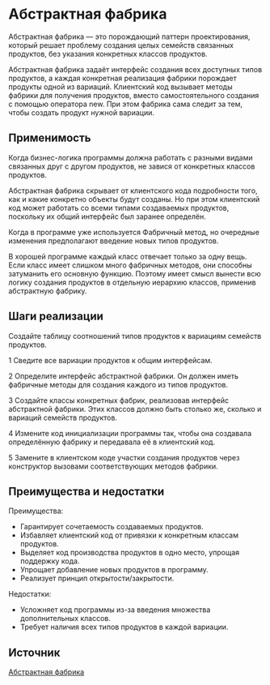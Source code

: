 # Абстрактная фабрика

Абстрактная фабрика — это порождающий паттерн проектирования, который решает проблему создания целых семейств связанных продуктов, без указания конкретных классов продуктов.

Абстрактная фабрика задаёт интерфейс создания всех доступных типов продуктов, а каждая конкретная реализация фабрики порождает продукты одной из вариаций. Клиентский код вызывает методы фабрики для получения продуктов, вместо самостоятельного создания с помощью оператора new. При этом фабрика сама следит за тем, чтобы создать продукт нужной вариации.

## Применимость

Когда бизнес-логика программы должна работать с разными видами связанных друг с другом продуктов, не завися от конкретных классов продуктов.

Абстрактная фабрика скрывает от клиентского кода подробности того, как и какие конкретно объекты будут созданы. Но при этом клиентский код может работать со всеми типами создаваемых продуктов, поскольку их общий интерфейс был заранее определён.

Когда в программе уже используется Фабричный метод, но очередные изменения предполагают введение новых типов продуктов.

В хорошей программе каждый класс отвечает только за одну вещь. Если класс имеет слишком много фабричных методов, они способны затуманить его основную функцию. Поэтому имеет смысл вынести всю логику создания продуктов в отдельную иерархию классов, применив абстрактную фабрику.


## Шаги реализации

Создайте таблицу соотношений типов продуктов к вариациям семейств продуктов.

1 Сведите все вариации продуктов к общим интерфейсам.

2 Определите интерфейс абстрактной фабрики. Он должен иметь фабричные методы для создания каждого из типов продуктов.

3 Создайте классы конкретных фабрик, реализовав интерфейс абстрактной фабрики. Этих классов должно быть столько же, сколько и вариаций семейств продуктов.

4 Измените код инициализации программы так, чтобы она создавала определённую фабрику и передавала её в клиентский код.

5 Замените в клиентском коде участки создания продуктов через конструктор вызовами соответствующих методов фабрики.

##  Преимущества и недостатки
Преимущества:
- Гарантирует сочетаемость создаваемых продуктов.
- Избавляет клиентский код от привязки к конкретным классам продуктов.
- Выделяет код производства продуктов в одно место, упрощая поддержку кода.
- Упрощает добавление новых продуктов в программу.
- Реализует принцип открытости/закрытости.

Недостатки:
- Усложняет код программы из-за введения множества дополнительных классов.
- Требует наличия всех типов продуктов в каждой вариации.

## Источник
[Абстрактная фабрика](https://refactoring.guru/ru/design-patterns/abstract-factory)